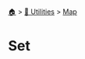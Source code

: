 <!--startTocHeader-->
[🏠](../../README.md) > [🔧 Utilities](../README.md) > [Map](README.md)
# Set
<!--endTocHeader--

TODO: Write about `Set`

!--startTocSubTopic-->
<!--endTocSubTopic-->